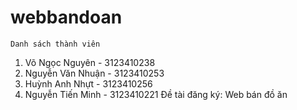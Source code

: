 # webbandoan
    Danh sách thành viên
1. Võ Ngọc Nguyên - 3123410238
2. Nguyễn Văn Nhuận - 3123410253
3. Huỳnh Anh Nhựt - 3123410256
4. Nguyễn Tiến Minh - 3123410221
   Đề tài đăng ký: Web bán đồ ăn
